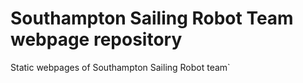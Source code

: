# Southampton Sailing Robot Team webpage repository

Static webpages of Southampton Sailing Robot team`
